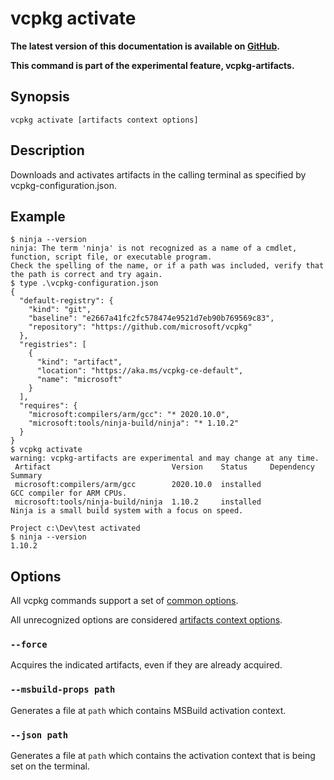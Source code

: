 # vcpkg activate

**The latest version of this documentation is available on [GitHub](https://github.com/Microsoft/vcpkg/tree/master/docs/commands/activate.md).**

**This command is part of the experimental feature, vcpkg-artifacts.**

## Synopsis
```no-highlight
vcpkg activate [artifacts context options]
```

## Description

Downloads and activates artifacts in the calling terminal as specified by vcpkg-configuration.json.

## Example
```no-highlight
$ ninja --version
ninja: The term 'ninja' is not recognized as a name of a cmdlet, function, script file, or executable program.
Check the spelling of the name, or if a path was included, verify that the path is correct and try again.
$ type .\vcpkg-configuration.json
{
  "default-registry": {
    "kind": "git",
    "baseline": "e2667a41fc2fc578474e9521d7eb90b769569c83",
    "repository": "https://github.com/microsoft/vcpkg"
  },
  "registries": [
    {
      "kind": "artifact",
      "location": "https://aka.ms/vcpkg-ce-default",
      "name": "microsoft"
    }
  ],
  "requires": {
    "microsoft:compilers/arm/gcc": "* 2020.10.0",
    "microsoft:tools/ninja-build/ninja": "* 1.10.2"
  }
}
$ vcpkg activate
warning: vcpkg-artifacts are experimental and may change at any time.
 Artifact                           Version    Status     Dependency  Summary
 microsoft:compilers/arm/gcc        2020.10.0  installed              GCC compiler for ARM CPUs.
 microsoft:tools/ninja-build/ninja  1.10.2     installed              Ninja is a small build system with a focus on speed.

Project c:\Dev\test activated
$ ninja --version
1.10.2
```

## Options

All vcpkg commands support a set of [common options](common-options.md).

All unrecognized options are considered [artifacts context options](artifacts-context-options.md).

<a name="force"></a>

### `--force`

Acquires the indicated artifacts, even if they are already acquired.

<a name="msbuild-props"></a>

### `--msbuild-props path`

Generates a file at `path` which contains MSBuild activation context.

<a name="json"></a>

### `--json path`

Generates a file at `path` which contains the activation context that is being set on the terminal.
